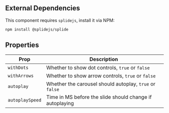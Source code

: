## External Dependencies

This component requires `splidejs`, install it via NPM:

```bash
npm install @splidejs/splide
```

## Properties

| Prop | Description |
| --- | --- |
| `withDots` | Whether to show dot controls, `true` or `false` |
| `withArrows` | Whether to show arrow controls, `true` or `false` |
| `autoplay` | Whether the carousel should autoplay, `true` or `false` |
| `autoplaySpeed` | Time in MS before the slide should change if autoplaying |